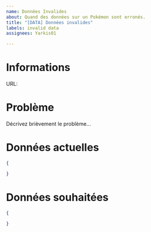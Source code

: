 ```yaml
---
name: Données Invalides
about: Quand des données sur un Pokémon sont erronés.
title: "[DATA] Données invalides"
labels: invalid data
assignees: Yarkis01

---
```


# Informations
URL: 

# Problème
Décrivez brièvement le problème...

# Données actuelles
```json
{

}
```

# Données souhaitées
```json
{

}
```

